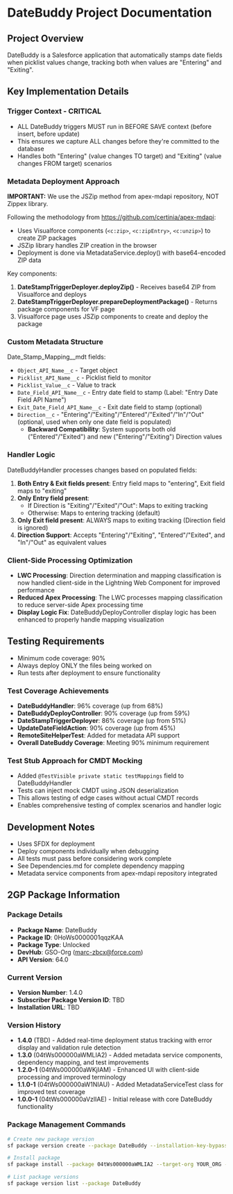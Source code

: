 # DateBuddy Project Documentation

## Project Overview
DateBuddy is a Salesforce application that automatically stamps date fields when picklist values change, tracking both when values are "Entering" and "Exiting".

## Key Implementation Details

### Trigger Context - CRITICAL
- ALL DateBuddy triggers MUST run in BEFORE SAVE context (before insert, before update)
- This ensures we capture ALL changes before they're committed to the database
- Handles both "Entering" (value changes TO target) and "Exiting" (value changes FROM target) scenarios

### Metadata Deployment Approach
**IMPORTANT:** We use the JSZip method from apex-mdapi repository, NOT Zippex library.

Following the methodology from https://github.com/certinia/apex-mdapi:
- Uses Visualforce components (`<c:zip>`, `<c:zipEntry>`, `<c:unzip>`) to create ZIP packages
- JSZip library handles ZIP creation in the browser
- Deployment is done via MetadataService.deploy() with base64-encoded ZIP data

Key components:
1. **DateStampTriggerDeployer.deployZip()** - Receives base64 ZIP from Visualforce and deploys
2. **DateStampTriggerDeployer.prepareDeploymentPackage()** - Returns package components for VF page
3. Visualforce page uses JSZip components to create and deploy the package

### Custom Metadata Structure
Date_Stamp_Mapping__mdt fields:
- `Object_API_Name__c` - Target object
- `Picklist_API_Name__c` - Picklist field to monitor
- `Picklist_Value__c` - Value to track
- `Date_Field_API_Name__c` - Entry date field to stamp (Label: "Entry Date Field API Name")
- `Exit_Date_Field_API_Name__c` - Exit date field to stamp (optional)
- `Direction__c` - "Entering"/"Exiting"/"Entered"/"Exited"/"In"/"Out" (optional, used when only one date field is populated)
  - **Backward Compatibility**: System supports both old ("Entered"/"Exited") and new ("Entering"/"Exiting") Direction values

### Handler Logic
DateBuddyHandler processes changes based on populated fields:
1. **Both Entry & Exit fields present**: Entry field maps to "entering", Exit field maps to "exiting"
2. **Only Entry field present**:
   - If Direction is "Exiting"/"Exited"/"Out": Maps to exiting tracking
   - Otherwise: Maps to entering tracking (default)
3. **Only Exit field present**: ALWAYS maps to exiting tracking (Direction field is ignored)
4. **Direction Support**: Accepts "Entering"/"Exiting", "Entered"/"Exited", and "In"/"Out" as equivalent values

### Client-Side Processing Optimization
- **LWC Processing**: Direction determination and mapping classification is now handled client-side in the Lightning Web Component for improved performance
- **Reduced Apex Processing**: The LWC processes mapping classification to reduce server-side Apex processing time
- **Display Logic Fix**: DateBuddyDeployController display logic has been enhanced to properly handle mapping visualization

## Testing Requirements
- Minimum code coverage: 90%
- Always deploy ONLY the files being worked on
- Run tests after deployment to ensure functionality

### Test Coverage Achievements
- **DateBuddyHandler**: 96% coverage (up from 68%)
- **DateBuddyDeployController**: 90% coverage (up from 59%)
- **DateStampTriggerDeployer**: 86% coverage (up from 51%)
- **UpdateDateFieldAction**: 90% coverage (up from 45%)
- **RemoteSiteHelperTest**: Added for metadata API support
- **Overall DateBuddy Coverage**: Meeting 90% minimum requirement

### Test Stub Approach for CMDT Mocking
- Added `@TestVisible private static testMappings` field to DateBuddyHandler
- Tests can inject mock CMDT using JSON deserialization
- This allows testing of edge cases without actual CMDT records
- Enables comprehensive testing of complex scenarios and handler logic

## Development Notes
- Uses SFDX for deployment
- Deploy components individually when debugging
- All tests must pass before considering work complete
- See Dependencies.md for complete dependency mapping
- Metadata service components from apex-mdapi repository integrated

## 2GP Package Information
### Package Details
- **Package Name**: DateBuddy
- **Package ID**: 0HoWs0000001qqzKAA
- **Package Type**: Unlocked
- **DevHub**: GSO-Org (marc-zbcx@force.com)
- **API Version**: 64.0

### Current Version
- **Version Number**: 1.4.0
- **Subscriber Package Version ID**: TBD
- **Installation URL**: TBD

### Version History
- **1.4.0** (TBD) - Added real-time deployment status tracking with error display and validation rule detection
- **1.3.0** (04tWs000000aWMLIA2) - Added metadata service components, dependency mapping, and test improvements
- **1.2.0-1** (04tWs000000aWKjIAM) - Enhanced UI with client-side processing and improved terminology
- **1.1.0-1** (04tWs000000aW1NIAU) - Added MetadataServiceTest class for improved test coverage
- **1.0.0-1** (04tWs000000aVzlIAE) - Initial release with core DateBuddy functionality

### Package Management Commands
```bash
# Create new package version
sf package version create --package DateBuddy --installation-key-bypass --wait 20 --skip-validation

# Install package
sf package install --package 04tWs000000aWMLIA2 --target-org YOUR_ORG --wait 10

# List package versions
sf package version list --package DateBuddy
```

